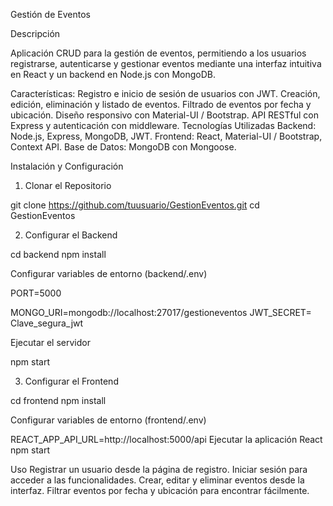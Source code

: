 Gestión de Eventos

Descripción

Aplicación CRUD para la gestión de eventos, permitiendo a los usuarios registrarse, autenticarse y gestionar eventos mediante una interfaz intuitiva en React y un backend en Node.js 
con MongoDB.

Características:
Registro e inicio de sesión de usuarios con JWT.
Creación, edición, eliminación y listado de eventos.
Filtrado de eventos por fecha y ubicación.
Diseño responsivo con Material-UI / Bootstrap.
API RESTful con Express y autenticación con middleware.
Tecnologías Utilizadas
Backend: Node.js, Express, MongoDB, JWT.
Frontend: React, Material-UI / Bootstrap, Context API.
Base de Datos: MongoDB con Mongoose.


Instalación y Configuración

1. Clonar el Repositorio

git clone https://github.com/tuusuario/GestionEventos.git
cd GestionEventos

2. Configurar el Backend
   
cd backend
npm install

Configurar variables de entorno (backend/.env)

PORT=5000

MONGO_URI=mongodb://localhost:27017/gestioneventos
JWT_SECRET= Clave_segura_jwt

Ejecutar el servidor

npm start

3. Configurar el Frontend

cd frontend
npm install

Configurar variables de entorno (frontend/.env)

REACT_APP_API_URL=http://localhost:5000/api
Ejecutar la aplicación React
npm start

Uso
Registrar un usuario desde la página de registro.
Iniciar sesión para acceder a las funcionalidades.
Crear, editar y eliminar eventos desde la interfaz.
Filtrar eventos por fecha y ubicación para encontrar fácilmente.
